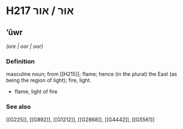 # H217 אוּר / אור

## ʼûwr

_(ore | oor | oor)_

### Definition

masculine noun; from [[H215]]; flame; hence (in the plural) the East (as being the region of light); fire, light.

- flame, light of fire
### See also

[[G225]], [[G892]], [[G1212]], [[G2868]], [[G4442]], [[G5561]]

